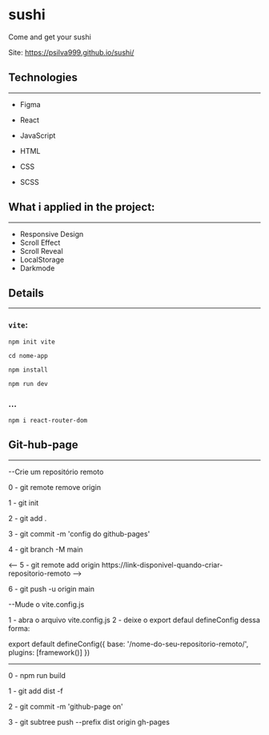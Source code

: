 # sushi
  Come and get your sushi

Site: https://psilva999.github.io/sushi/

## Technologies
___
* Figma
* React
* JavaScript

* HTML
* CSS
* SCSS

## What i applied in the project:
___
* Responsive Design
* Scroll Effect
* Scroll Reveal
* LocalStorage
* Darkmode

## Details

___
### `vite`:

`npm init vite`

`cd nome-app`

`npm install`

`npm run dev`

### ...
`npm i react-router-dom`

## Git-hub-page
___
--Crie um repositório remoto

0 - git remote remove origin

1 - git init

2 - git add .

3 - git commit -m 'config do github-pages'

4 - git branch -M main

<-- 5 - git remote add origin https://link-disponivel-quando-criar-repositorio-remoto -->

6 - git push -u origin main

--Mude o vite.config.js

1 - abra o arquivo vite.config.js
2 - deixe o export defaul defineConfig dessa forma:

export default defineConfig({
  base: '/nome-do-seu-repositorio-remoto/',
  plugins: [framework()]
})

------

0 - npm run build

1 - git add dist -f

2 - git commit -m 'github-page on'

3 - git subtree push --prefix dist origin gh-pages
